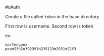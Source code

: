 #oAuth

Create a file called `token` in the base directory

First row is username.
Second row is token.

ex: 

```
martengooz
poam23n2o392391n239123m2931m22f3
```

